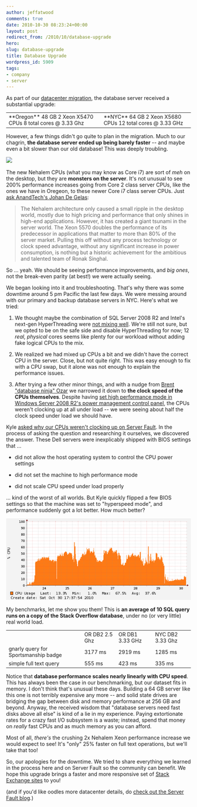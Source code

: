 ```yaml
---
author: jeffatwood
comments: true
date: 2010-10-30 08:23:24+00:00
layout: post
redirect_from: /2010/10/database-upgrade
hero: 
slug: database-upgrade
title: Database Upgrade
wordpress_id: 5909
tags:
- company
- server
---
```


As part of our [datacenter migration](http://blog.stackoverflow.com/2010/10/datacenter-migration-oct-23/), the database server received a substantial upgrade:

<table cellpadding="4" cellspacing="4" >
<tr >

<td >
**Oregon**  
48 GB  
2 Xeon X5470 CPUs  
8 total cores @ 3.33 Ghz

</td>

<td >
**NYC**  
64 GB  
2 Xeon X5680 CPUs  
12 total cores @ 3.33 GHz

</td>
</tr>
</table>

However, a few things didn't go quite to plan in the migration. Much to our chagrin, **the database server ended up being barely faster** -- and maybe even a bit slower than our old database! This was deeply troubling.

[![](http://blog.stackoverflow.com/wp-content/uploads/spud-server.jpg)](http://d116.com/spud/)

The new Nehalem CPUs (what you may know as Core i7) are sort of _meh_ on the desktop, but they are **monsters on the server**. It's not unusual to see 200% performance increases going from Core 2 class server CPUs, like the ones we have in Oregeon, to these newer Core i7 class server CPUs. Just [ask AnandTech's Johan De Gelas](http://www.anandtech.com/show/2743/17):



<blockquote>
The Nehalem architecture only caused a small ripple in the desktop world, mostly due to high pricing and performance that only shines in high-end applications. However, it has created a giant tsunami in the server world. The Xeon 5570 doubles the performance of its predecessor in applications that matter to more than 80% of the server market. Pulling this off without any process technology or clock speed advantage, without any significant increase in power consumption, is nothing but a historic achievement for the ambitious and talented team of Ronak Singhal.
</blockquote>



So ... yeah. We should be seeing performance improvements, and _big ones_, not the break-even parity (at best!) we were actually seeing.

We began looking into it and troubleshooting. That's why there was some downtime around 5 pm Pacific the last few days. We were messing around with our primary and backup database servers in NYC. Here's what we tried:





  1. We thought maybe the combination of SQL Server 2008 R2 and Intel's next-gen HyperThreading were [not mixing well](http://serverfault.com/questions/194377/will-disabling-hyperthreading-improve-performance-on-our-sql-server-install). We're still not sure, but we opted to be on the safe side and disable HyperThreading for now; 12 _real, physical_ cores seems like plenty for our workload without adding fake logical CPUs to the mix.


  2. We realized we had mixed up CPUs a bit and we didn't have the correct CPU in the server. Close, but not quite right. This was easy enough to fix with a CPU swap, but it alone was not enough to explain the performance issues.


  3. After trying a few other minor things, and with a nudge from [Brent "database ninja" Ozar](http://www.brentozar.com/) we narrowed it down to **the clock speed of the CPUs themselves**. Despite having [set high performance mode in Windows Server 2008 R2's power management control panel](http://serverfault.com/questions/94212/does-cpu-power-management-affect-server-performance), the CPUs weren't clocking up at all under load -- we were seeing about half the clock speed under load we should have.


Kyle [asked why our CPUs weren't clocking up on Server Fault](http://serverfault.com/questions/196301/disable-cpu-scaling-in-windows-server-2008-r2). In the process of asking the question and researching it ourselves, we discovered the answer. These Dell servers were inexplicably shipped with BIOS settings that  ...





  * did not allow the host operating system to control the CPU power settings

  * did not set the machine to high performance mode

  * did not scale CPU speed under load properly


... kind of the worst of all worlds. But Kyle quickly flipped a few BIOS settings so that the machine was set to "hyperspeed mode", and performance suddenly got a lot better. How much better? 

![](/images/wordpress/nydb11.png)

My benchmarks, let me show you them! This is **an average of 10 SQL query runs on a copy of the Stack Overflow database**, under no (or very little) real world load.

<table cellpadding="4" cellspacing="4" >
<tr >

<td >
</td>

<td >OR DB2  
2.5 Ghz
</td>

<td >OR DB1  
3.33 GHz
</td>

<td >NYC DB2  
3.33 Ghz
</td>
</tr>
<tr >

<td >gnarly query for Sportsmanship badge
</td>

<td >3177 ms
</td>

<td >2919 ms
</td>

<td >1285 ms
</td>
</tr>
<tr >

<td >simple full text query
</td>

<td >555 ms
</td>

<td >423 ms
</td>

<td >335 ms
</td>
</tr>
</table>

Notice that **database performance scales nearly linearly with CPU speed**. This has always been the case in our benchmarking, but our dataset fits in memory. I don't think that's unusual these days. Building a 64 GB server like this one is not terribly expensive any more -- and solid state drives are bridging the gap between disk and memory performance at 256 GB and beyond. Anyway, the received wisdom that "database servers need fast disks above all else" is kind of a lie in my experience. Paying extortionate rates for a crazy fast I/O subsystem is a waste; instead, spend that money on _really_ fast CPUs and as much memory as you can afford.

Most of all, _there's_ the crushing 2x Nehalem Xeon performance increase we would expect to see! It's "only" 25% faster on full text operations, but we'll take that too!

So, our apologies for the downtime. We tried to share everything we learned in the process here and on Server Fault so the community can benefit. We hope this upgrade brings a faster and more responsive set of [Stack Exchange sites](http://stackexchange.com/sites) to you!

(and if you'd like oodles more datacenter details, do [check out the Server Fault blog](http://blog.serverfault.com).)

